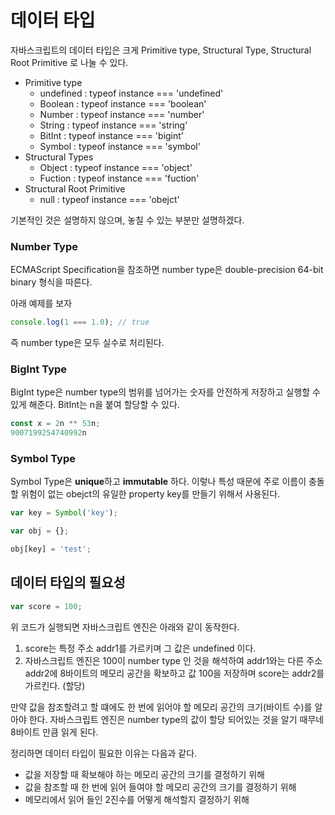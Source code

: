 
# 데이터 타입

자바스크립트의 데이터 타입은 크게 Primitive type, Structural Type, Structural Root Primitive 로 나눌 수 있다.

- Primitive type
    - undefined : typeof instance === 'undefined'
    - Boolean : typeof instance === 'boolean'
    - Number : typeof instance === 'number'
    - String : typeof instance === 'string'
    - BitInt : typeof instance === 'bigint'
    - Symbol : typeof instance === 'symbol'
- Structural Types
    - Object : typeof instance === 'object'
    - Fuction : typeof instance === 'fuction'
- Structural Root Primitive
    - null : typeof instance === 'obejct'

기본적인 것은 설명하지 않으며, 놓칠 수 있는 부분만 설명하겠다.

### Number Type

ECMAScript Specification을 참조하면 number type은 double-precision 64-bit binary 형식을 따른다. 

아래 예제를 보자

```jsx
console.log(1 === 1.0); // true
```

즉 number type은 모두 실수로 처리된다.

### BigInt Type

BigInt type은 number type의 범위를 넘어가는 숫자를 안전하게 저장하고 실행할 수 있게 해준다. BitInt는 n을 붙여 할당할 수 있다.

```jsx
const x = 2n ** 53n;
9007199254740992n
```

### Symbol Type

Symbol Type은 **unique**하고 **immutable** 하다. 이렇나 특성 때문에 주로 이름이 충돌할 위험이 없는 obejct의 유일한 property key를 만들기 위해서 사용된다.

```jsx
var key = Symbol('key');

var obj = {};

obj[key] = 'test';
```

## 데이터 타입의 필요성

```jsx
var score = 100;
```

위 코드가 실행되면 자바스크립트 엔진은 아래와 같이 동작한다.

1. score는 특정 주소 addr1를 가르키며 그 값은 undefined 이다.
2. 자바스크립트 엔진은 100이 number type 인 것을 해석하여 addr1와는 다른 주소 addr2에 8바이트의 메모리 공간을 확보하고 값 100을 저장하며 score는 addr2를 가르킨다. (할당)

만약 값을 참조할려고 할 떄에도 한 번에 읽어야 할 메모리 공간의 크기(바이트 수)를 알아야 한다. 자바스크립트 엔진은 number type의 값이 할당 되어있는 것을 알기 때무네 8바이트 만큼 읽게 된다.

정리하면 데이터 타입이 필요한 이유는 다음과 같다.

- 값을 저장할 때 확보해야 하는 메모리 공간의 크기를 결정하기 위해
- 값을 참조할 때 한 번에 읽어 들여야 할 메모리 공간의 크기를 결정하기 위해
- 메모리에서 읽어 들인 2진수를 어떻게 해석할지 결정하기 위해
